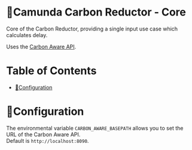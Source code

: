 # 🌱Camunda Carbon Reductor - Core

Core of the Carbon Reductor, providing a single input use case which calculates delay. 

Uses the [Carbon Aware API](../api-carbon-aware/README.md).

# Table of Contents

* [🔧️Configuration](#configuration)

# 🔧️Configuration

The environmental variable `CARBON_AWARE_BASEPATH` allows you to set the URL of the Carbon Aware API.  
Default is `http://localhost:8090`.